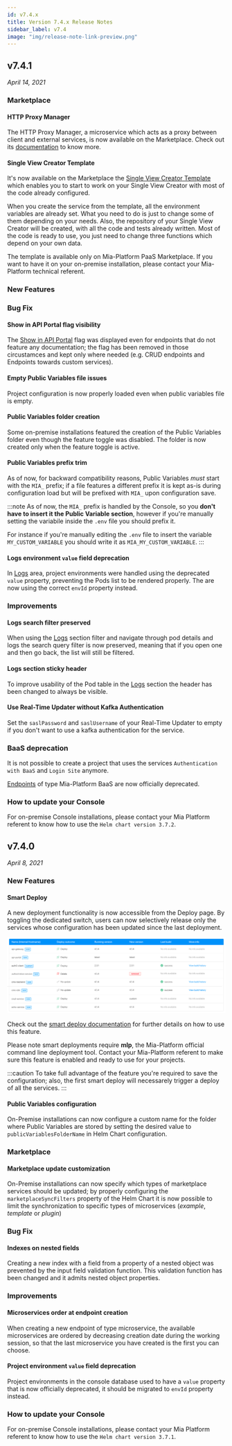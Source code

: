 ```yaml
---
id: v7.4.x
title: Version 7.4.x Release Notes
sidebar_label: v7.4
image: "img/release-note-link-preview.png"
---
```


## v7.4.1

_April 14, 2021_

### Marketplace

#### HTTP Proxy Manager

The HTTP Proxy Manager, a microservice which acts as a proxy between client and external services, is now available on the Marketplace. Check out its [documentation](../runtime_suite/http-proxy-manager/overview) to know more.

#### Single View Creator Template

It's now available on the Marketplace the [Single View Creator Template](../fast_data/configure_single_view_creator) which enables you to start to work on your Single View Creator with most of the code already configured.    

When you create the service from the template, all the environment variables are already set. What you need to do is just to change some of them depending on your needs. Also, the repository of your Single View Creator will be created, with all the code and tests already written. Most of the code is ready to use, you just need to change three functions which depend on your own data.    

The template is available only on Mia-Platform PaaS Marketplace. If you want to have it on your on-premise installation, please contact your Mia-Platform technical referent.

### New Features

### Bug Fix

#### Show in API Portal flag visibility

The [Show in API Portal](../development_suite/api-console/api-design/endpoints#manage-the-visibility-of-your-endpoints) flag was displayed even for endpoints that do not feature any documentation; the flag has been removed in those circustamces and kept only where needed (e.g. CRUD endpoints and Endpoints towards custom services).

#### Empty Public Variables file issues

Project configuration is now properly loaded even when public variables file is empty.

#### Public Variables folder creation

Some on-premise installations featured the creation of the Public Variables folder even though the feature toggle was disabled. The folder is now created only when the feature toggle is active.

#### Public Variables prefix trim

As of now, for backward compatibility reasons, Public Variables *must* start with the `MIA_` prefix; if a file features a different prefix it is kept as-is during configuration load but will be prefixed with `MIA_` upon configuration save.

:::note
As of now, the `MIA_` prefix is handled by the Console, so you **don't have to insert it the Public Variable section**, however if you're manually setting the variabile inside the `.env` file you should prefix it.

For instance if you're manually editing the `.env` file to insert the variable `MY_CUSTOM_VARIABLE` you should write it as `MIA_MY_CUSTOM_VARIABLE`.
:::

#### Logs environment `value` field deprecation

In [Logs](../development_suite/monitoring/monitoring) area, project environments were handled using the deprecated `value` property, preventing the Pods list to be rendered properly. The are now using the correct `envId` property instead.

### Improvements

#### Logs search filter preserved

When using the [Logs](../development_suite/monitoring/monitoring) section filter and navigate through pod details and logs the search query filter is now preserved, meaning that if you open one and then go back, the list will still be filtered.

#### Logs section sticky header

To improve usability of the Pod table in the [Logs](../development_suite/monitoring/monitoring) section the header has been changed to always be visible.

#### Use Real-Time Updater without Kafka Authentication

Set the `saslPassword` and `saslUsername` of your Real-Time Updater to empty if you don't want to use a kafka authentication for the service.

### BaaS deprecation

It is not possible to create a project that uses the services `Authentication with BaaS` and `Login Site` anymore.

[Endpoints](../development_suite/api-console/api-design/endpoints) of type Mia-Platform BaaS are now officially deprecated.

### How to update your Console

For on-premise Console installations, please contact your Mia Platform referent to know how to use the `Helm chart version 3.7.2`.

## v7.4.0

_April 8, 2021_

### New Features

#### Smart Deploy

A new deployment functionality is now accessible from the Deploy page. By toggling the dedicated switch, users can now selectively release only the services whose configuration has been updated since the last deployment.  

![Service To Deploy](./img/service-to-deploy-column.png)

Check out the [smart deploy documentation](../development_suite/deploy/deploy#smart-deploy) for further details on how to use this feature.  

Please note smart deployments require **mlp**, the Mia-Platform official command line deployment tool. Contact your Mia-Platform referent to make sure this feature is enabled and ready to use for your projects.

:::caution
To take full advantage of the feature you're required to save the configuration; also, the first smart deploy will necessarely trigger a deploy of all the services.
:::

#### Public Variables configuration

On-Premise installations can now configure a custom name for the folder where Public Variables are stored by setting the desired value to `publicVariablesFolderName` in Helm Chart configuration.

### Marketplace

#### Marketplace update customization

On-Premise installations can now specify which types of marketplace services should be updated; by properly configuring the `marketplaceSyncFilters` property of the Helm Chart it is now possible to limit the synchronization to specific types of microservices (*example*, *template* or *plugin*)

### Bug Fix

#### Indexes on nested fields

Creating a new index with a field from a property of a nested object was prevented by the input field validation function. This validation function has been changed and it admits nested object properties.

### Improvements

#### Microservices order at endpoint creation

When creating a new endpoint of type microservice, the available microservices are ordered by decreasing creation date during the working session, so that the last microservice you have created is the first you can choose.

#### Project environment `value` field deprecation

Project environments in the console database used to have a `value` property that is now officially deprecated, it should be migrated to `envId` property instead.

### How to update your Console

For on-premise Console installations, please contact your Mia Platform referent to know how to use the `Helm chart version 3.7.1`.

